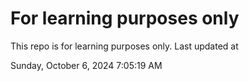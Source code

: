 # For learning purposes only
This repo is for learning purposes only.
Last updated at

Sunday, October 6, 2024 7:05:19 AM

